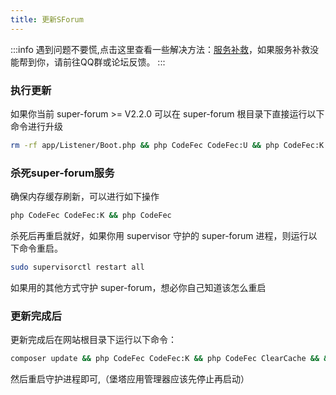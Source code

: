 ```yaml
---
title: 更新SForum
---
```

:::info
遇到问题不要慌,点击这里查看一些解决方法：[服务补救](/use/help.html#更新报错)，如果服务补救没能帮到你，请前往QQ群或论坛反馈。
:::
### 执行更新

如果你当前 super-forum >= V2.2.0 可以在 super-forum 根目录下直接运行以下命令进行升级

```bash
rm -rf app/Listener/Boot.php && php CodeFec CodeFec:U && php CodeFec:K
```

### 杀死super-forum服务
确保内存缓存刷新，可以进行如下操作
```bash
php CodeFec CodeFec:K && php CodeFec
```
杀死后再重启就好，如果你用 supervisor 守护的 super-forum 进程，则运行以下命令重启。

```bash
sudo supervisorctl restart all
```
如果用的其他方式守护 super-forum，想必你自己知道该怎么重启

### 更新完成后
更新完成后在网站根目录下运行以下命令：
```bash
composer update && php CodeFec CodeFec:K && php CodeFec ClearCache && && php CodeFec
```
然后重启守护进程即可,（堡塔应用管理器应该先停止再启动）
